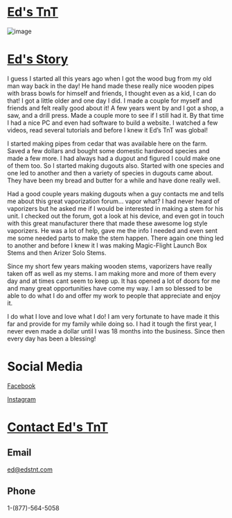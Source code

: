 # [Ed's TnT](https://edstnt.com/)
![image](https://user-images.githubusercontent.com/104687767/167275205-91d96b63-d8a2-44c7-9ae0-4f0fe4716674.png)

# [Ed's Story](https://edstnt.com/pages/about-us-1)

I guess I started all this years ago when I got the wood bug from my old man way back in the day! He hand made these really nice wooden pipes with brass bowls for himself and friends, I thought even as a kid, I can do that! I got a little older and one day I did. I made a couple for myself and friends and felt really good about it! A few years went by and I got a shop, a saw, and a drill press. Made a couple more to see if I still had it. By that time I had a nice PC and even had software to build a website. I watched a few videos, read several tutorials and before I knew it Ed’s TnT was global!

I started making pipes from cedar that was available here on the farm. Saved a few dollars and bought some domestic hardwood species and made a few more. I had always had a dugout and figured I could make one of them too. So I started making dugouts also. Started with one species and one led to another and then a variety of species in dugouts came about. They have been my bread and butter for a while and have done really well.

Had a good couple years making dugouts when a guy contacts me and tells me about this great vaporization forum… vapor what? I had never heard of vaporizers but he asked me if I would be interested in making a stem for his unit. I checked out the forum, got a look at his device, and even got in touch with this great manufacturer there that made these awesome log style vaporizers. He was a lot of help, gave me the info I needed and even sent me some needed parts to make the stem happen. There again one thing led to another and before I knew it I was making Magic-Flight Launch Box Stems and then Arizer Solo Stems.

Since my short few years making wooden stems, vaporizers have really taken off as well as my stems. I am making more and more of them every day and at times cant seem to keep up. It has opened a lot of doors for me and many great opportunities have come my way. I am so blessed to be able to do what I do and offer my work to people that appreciate and enjoy it.

I do what I love and love what I do! I am very fortunate to have made it this far and provide for my family while doing so. I had it tough the first year, I never even made a dollar until I was 18 months into the business. Since then every day has been a blessing!


# Social Media
[Facebook](https://www.facebook.com/Eds-TnTwwwedstntcom-267685303268614/)

[Instagram](https://www.instagram.com/eds_tnt_/)

# [Contact Ed's TnT](https://edstnt.com/pages/contact-us)

## Email
ed@edstnt.com

## Phone
1-(877)-564-5058
